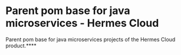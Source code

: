 # Parent pom base for java microservices - Hermes Cloud

Parent pom base for java microservices projects of the Hermes Cloud product.****
